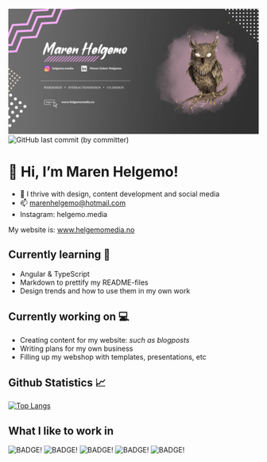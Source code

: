 ![HEADER!](img/githubheader.png)
![GitHub last commit (by committer)](https://img.shields.io/github/last-commit/marenhelgemo/Marenhelgemo?color=purple&logo=github&style=plastic)
# 👋 Hi, I’m Maren Helgemo! 
- 👀 I thrive with design, content development and social media
- 📫 marenhelgemo@hotmail.com
- Instagram: helgemo.media

My website is: www.helgemomedia.no

## Currently learning :blossom:
- Angular & TypeScript
- Markdown to prettify my README-files
- Design trends and how to use them in my own work

## Currently working on :computer:
- Creating content for my website: *such as blogposts*
- Writing plans for my own business
- Filling up my webshop with templates, presentations, etc

## Github Statistics :chart_with_upwards_trend:
[![Top Langs](https://github-readme-stats.vercel.app/api/top-langs/?username=marenhelgemo&layout=compact)](https://github.com/marenhelgemo)

## What I like to work in
![BADGE!](https://img.shields.io/badge/Adobe%20InDesign-FF3366?style=for-the-badge&logo=Adobe%20InDesign&logoColor=white)
![BADGE!](https://img.shields.io/badge/Adobe%20Premiere%20Pro-9999FF?style=for-the-badge&logo=Adobe%20Premiere%20Pro&logoColor=white)
![BADGE!](https://img.shields.io/badge/Adobe%20XD-470137?style=for-the-badge&logo=Adobe%20XD&logoColor=#FF61F6)
![BADGE!](https://img.shields.io/badge/Canva-%2300C4CC.svg?&style=for-the-badge&logo=Canva&logoColor=white)
![BADGE!](https://img.shields.io/badge/Figma-F24E1E?style=for-the-badge&logo=figma&logoColor=white)